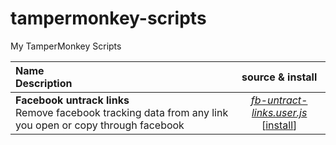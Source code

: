 # tampermonkey-scripts
My TamperMonkey Scripts

 **Name**<br />Description<br /> | source & install
 :------------------------------ | :--------------:
**Facebook untrack links**<br />Remove facebook tracking data from any link you open or copy through facebook | [_fb-untract-links.user.js_](./fb-untract-links.user.js)<br />[[install](https://github.com/burtek/tampermonkey-scripts/raw/master/fb-untract-links.user.js)]